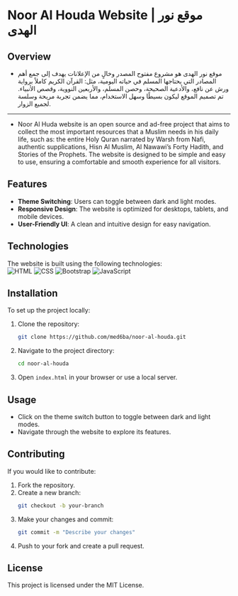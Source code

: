 # Noor Al Houda Website | موقع نور الهدى

## Overview

- موقع نور الهدى هو مشروع مفتوح المصدر وخالٍ من الإعلانات يهدف إلى جمع أهم المصادر التي يحتاجها المسلم في حياته اليومية، مثل: القرآن الكريم كاملاً برواية ورش عن نافع، والأدعية الصحيحة، وحصن المسلم، والأربعين النووية، وقصص الأنبياء. تم تصميم الموقع ليكون بسيطًا وسهل الاستخدام، مما يضمن تجربة مريحة وسلسة لجميع الزوار.
---
- Noor Al Huda website is an open source and ad-free project that aims to collect the most important resources that a Muslim needs in his daily life, such as: the entire Holy Quran narrated by Warsh from Nafi, authentic supplications, Hisn Al Muslim, Al Nawawi’s Forty Hadith, and Stories of the Prophets. The website is designed to be simple and easy to use, ensuring a comfortable and smooth experience for all visitors.

## Features

- **Theme Switching**: Users can toggle between dark and light modes.
- **Responsive Design**: The website is optimized for desktops, tablets, and mobile devices.
- **User-Friendly UI**: A clean and intuitive design for easy navigation.

## Technologies

The website is built using the following technologies:
<br>
![HTML](https://img.shields.io/badge/-HTML-orange?logo=html5&logoColor=white) ![CSS](https://img.shields.io/badge/-CSS-blue?logo=css3&logoColor=white) ![Bootstrap](https://img.shields.io/badge/-Bootstrap-purple?logo=bootstrap&logoColor=white) ![JavaScript](https://img.shields.io/badge/-JavaScript-yellow?logo=javascript&logoColor=white)

## Installation

To set up the project locally:

1. Clone the repository:
   ```sh
   git clone https://github.com/med6ba/noor-al-houda.git
   ```
2. Navigate to the project directory:
   ```sh
   cd noor-al-houda
   ```
3. Open `index.html` in your browser or use a local server.

## 

## Usage

- Click on the theme switch button to toggle between dark and light modes.
- Navigate through the website to explore its features.

## Contributing
If you would like to contribute:
1. Fork the repository.
2. Create a new branch:
   ```sh
   git checkout -b your-branch
   ```
3. Make your changes and commit:
   ```sh
   git commit -m "Describe your changes"
   ```
4. Push to your fork and create a pull request.

## License

This project is licensed under the MIT License.
